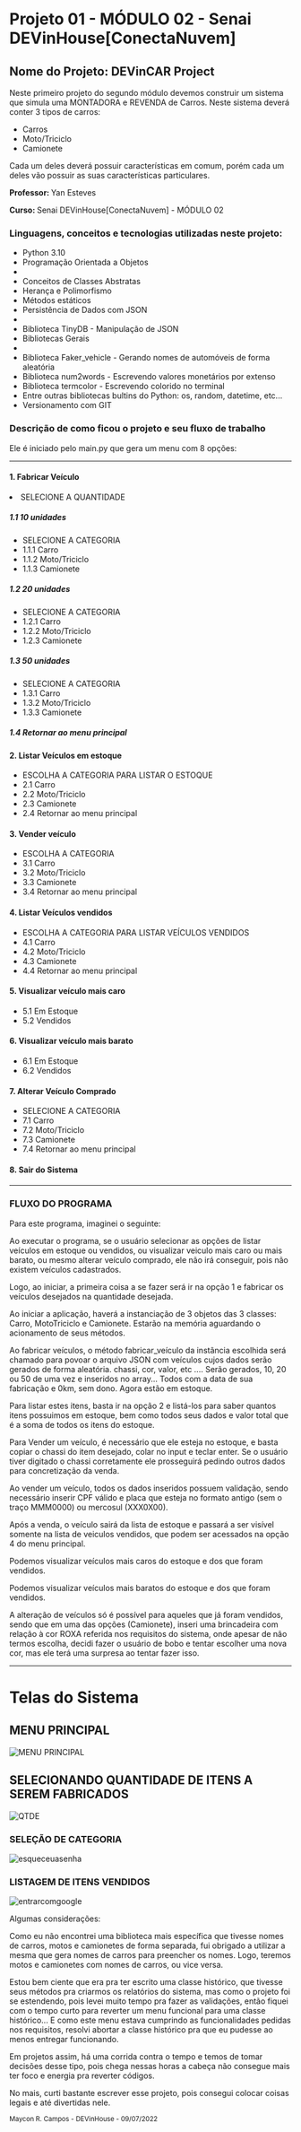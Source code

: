 <h1>Projeto 01 - MÓDULO 02 - Senai DEVinHouse[ConectaNuvem]</h1>

<h2>Nome do Projeto: DEVinCAR Project</h2>

<p>Neste primeiro projeto do segundo módulo devemos construir um sistema que simula uma MONTADORA e REVENDA de Carros. Neste sistema deverá conter 3 tipos de carros:</p>

<ul>
    <li>Carros</li>
    <li>Moto/Triciclo</li>
    <li>Camionete</li>
</ul>

<p>Cada um deles deverá possuir características em comum, porém cada um deles vão possuir as suas características particulares.</p>

<p><strong>Professor: </strong>Yan Esteves<p>
<p><strong>Curso: </strong>Senai DEVinHouse[ConectaNuvem] - MÓDULO 02</p>

<h3>Linguagens, conceitos e tecnologias utilizadas neste projeto:</h3>

<ul>
    <li>Python 3.10</li>
    <li>Programação Orientada a Objetos</li>
    <li>
        <li>Conceitos de Classes Abstratas</li>
        <li>Herança e Polimorfismo</li>
        <li>Métodos estáticos</li>
    </li>
    <li>Persistência de Dados com JSON</li>
    <li>
        <li>Biblioteca TinyDB - Manipulação de JSON</li>
    </li>
    <li>Bibliotecas Gerais</li>
    <li>
        <li>Biblioteca Faker_vehicle - Gerando nomes de automóveis de forma aleatória</li>
        <li>Biblioteca num2words - Escrevendo valores monetários por extenso</li>
        <li>Biblioteca termcolor - Escrevendo colorido no terminal</li>
        <li>Entre outras bibliotecas bultins do Python: os, random, datetime, etc...</li>
    </li>
    <li>Versionamento com GIT</li>
</ul>

<h3>Descrição de como ficou o projeto e seu fluxo de trabalho</h3>

<p>Ele é iniciado pelo main.py que gera um menu com 8 opções:</p>

<hr> 

<h4>1. Fabricar Veículo</h4>
    
<li>SELECIONE A QUANTIDADE</li>

<h5>1.1 10 unidades</h5>
<ul>
    <li>SELECIONE A CATEGORIA</li>
    <li>1.1.1 Carro</li>
    <li>1.1.2 Moto/Triciclo</li>
    <li>1.1.3 Camionete</li>
</ul>

<h5>1.2 20 unidades</h5>
<ul>
    <li>SELECIONE A CATEGORIA</li>
    <li>1.2.1 Carro</li>
    <li>1.2.2 Moto/Triciclo</li>
    <li>1.2.3 Camionete</li>
</ul>

<h5>1.3 50 unidades</h5>
<ul>
    <li>SELECIONE A CATEGORIA</li>
    <li>1.3.1 Carro</li>
    <li>1.3.2 Moto/Triciclo</li>
    <li>1.3.3 Camionete</li>
</ul>      
<h5>1.4 Retornar ao menu principal</h5>


<h4>2. Listar Veículos em estoque</h4>
<ul>
    <li>ESCOLHA A CATEGORIA PARA LISTAR O ESTOQUE</li>
    <li>2.1 Carro</li>
    <li>2.2 Moto/Triciclo</li>
    <li>2.3 Camionete</li>
    <li>2.4 Retornar ao menu principal</li>
</ul>

<h4>3. Vender veículo</h4>
<ul>
    <li>ESCOLHA A CATEGORIA</li>
    <li>3.1 Carro</li>
    <li>3.2 Moto/Triciclo</li>
    <li>3.3 Camionete</li>
    <li>3.4 Retornar ao menu principal</li>
</ul>

<h4>4. Listar Veículos vendidos</h4>
<ul>
    <li>ESCOLHA A CATEGORIA PARA LISTAR VEÍCULOS VENDIDOS</li>
    <li>4.1 Carro</li>
    <li>4.2 Moto/Triciclo</li>
    <li>4.3 Camionete</li>
    <li>4.4 Retornar ao menu principal</li>
</ul>

<h4>5. Visualizar veículo mais caro</h4>
<ul>
    <li>5.1 Em Estoque</li>
    <li>5.2 Vendidos</li>
</ul>

<h4>6. Visualizar veículo mais barato</h4>
<ul>
    <li>6.1 Em Estoque</li>
    <li>6.2 Vendidos</li>
</ul>

<h4>7. Alterar Veículo Comprado</h4>
<ul>
    <li>SELECIONE A CATEGORIA</li>
    <li>7.1 Carro</li>
    <li>7.2 Moto/Triciclo</li>
    <li>7.3 Camionete</li>
    <li>7.4 Retornar ao menu principal</li>
</ul>
<h4>8. Sair do Sistema</h4>

<hr>

<h3>FLUXO DO PROGRAMA</h3>

<p>Para este programa, imaginei o seguinte: </p>

<p>Ao executar o programa, se o usuário selecionar as opções de listar veículos em estoque ou vendidos, ou visualizar veiculo mais caro ou mais barato, ou mesmo alterar veículo comprado, ele não irá conseguir, pois não existem veículos cadastrados.</p>
<p>Logo, ao iniciar, a primeira coisa a se fazer será ir na opção 1 e fabricar os veículos desejados na quantidade desejada.</p>
<p>Ao iniciar a aplicação, haverá a instanciação de 3 objetos das 3 classes: Carro, MotoTriciclo e Camionete. Estarão na memória aguardando o acionamento de seus métodos.</p>
<p>Ao fabricar veículos, o método fabricar_veículo da instância escolhida será chamado para povoar o arquivo JSON com veículos cujos dados serão gerados de forma aleatória. chassi, cor, valor, etc .... Serão gerados, 10, 20 ou 50 de uma vez e inseridos no array... Todos com a data de sua fabricação e 0km, sem dono. Agora estão em estoque.</p>
<p>Para listar estes itens, basta ir na opção 2 e listá-los para saber quantos itens possuimos em estoque, bem como todos seus dados e valor total que é a soma de todos os itens do estoque.</p>
<p>Para Vender um veículo, é necessário que ele esteja no estoque, e basta copiar o chassi do item desejado, colar no input e teclar enter. Se o usuário tiver digitado o chassi corretamente ele prosseguirá pedindo outros dados para concretização da venda.</p>
<p>Ao vender um veículo, todos os dados inseridos possuem validação, sendo necessário inserir CPF válido e placa que esteja no formato antigo (sem o traço MMM0000) ou mercosul (XXX0X00).</p>
<p>Após a venda, o veículo sairá da lista de estoque e passará a ser visível somente na lista de veiculos vendidos, que podem ser acessados na opção 4 do menu principal.</p>
<p>Podemos visualizar veículos mais caros do estoque e dos que foram vendidos.</p>
<p>Podemos visualizar veículos mais baratos do estoque e dos que foram vendidos.</p>
<p>A alteração de veículos só é possível para aqueles que já foram vendidos, sendo que em uma das opções (Camionete), inseri uma brincadeira com relação à cor ROXA referida nos requisitos do sistema, onde apesar de não termos escolha, decidi fazer o usuário de bobo e tentar escolher uma nova cor, mas ele terá uma surpresa ao tentar fazer isso.</p>


<hr>

<h1>Telas do Sistema</h1>


<h2>MENU PRINCIPAL</h2>

<img src="./prints/01.png" alt="MENU PRINCIPAL">

<h2>SELECIONANDO QUANTIDADE DE ITENS A SEREM FABRICADOS</h2>

<img src="./prints/02.png" alt="QTDE">

<h3>SELEÇÃO DE CATEGORIA</h3>

<img src="./prints/03.png" alt="esqueceuasenha">

<h3>LISTAGEM DE ITENS VENDIDOS</h3>

<img src="./prints/04.png" alt="entrarcomgoogle">


<p>Algumas considerações: </p>

<p>Como eu não encontrei uma biblioteca mais específica que tivesse nomes de carros, motos e camionetes de forma separada, fui obrigado a utilizar a mesma que gera nomes de carros para preencher os nomes. Logo, teremos motos e camionetes com nomes de carros, ou vice versa.</p>
<p>Estou bem ciente que era pra ter escrito uma classe histórico, que tivesse seus métodos pra criarmos os relatórios do sistema, mas como o projeto foi se estendendo, pois levei muito tempo pra fazer as validações, então fiquei com o tempo curto para reverter um menu funcional para uma classe histórico... E como este menu estava cumprindo as funcionalidades pedidas nos requisitos, resolvi abortar a classe histórico pra que eu pudesse ao menos entregar funcionando.</p>
<p>Em projetos assim, há uma corrida contra o tempo e temos de tomar decisões desse tipo, pois chega nessas horas a cabeça não consegue mais ter foco e energia pra reverter códigos.</p>
<p>No mais, curti bastante escrever esse projeto, pois consegui colocar coisas legais e até divertidas nele.</p>

<small>Maycon R. Campos - DEVinHouse - 09/07/2022</small>
